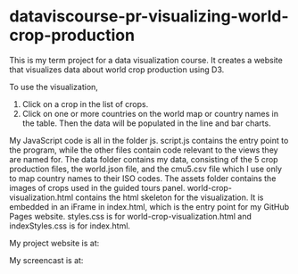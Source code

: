 # dataviscourse-pr-visualizing-world-crop-production
This is my term project for a data visualization course. It creates a website that visualizes data about world crop production using D3.

To use the visualization,
1) Click on a crop in the list of crops.
2) Click on one or more countries on the world map or country names in the table.
Then the data will be populated in the line and bar charts.

My JavaScript code is all in the folder js. script.js contains the entry point to the program, while the other files contain code relevant to the views they are named for. The data folder contains my data, consisting of the 5 crop production files, the world.json file, and the cmu5.csv file which I use only to map country names to their ISO codes. The assets folder contains the images of crops used in the guided tours panel. world-crop-visualization.html contains the html skeleton for the visualization. It is embedded in an iFrame in index.html, which is the entry point for my GitHub Pages website. styles.css is for world-crop-visualization.html and indexStyles.css is for index.html. 

My project website is at:

My screencast is at: 
